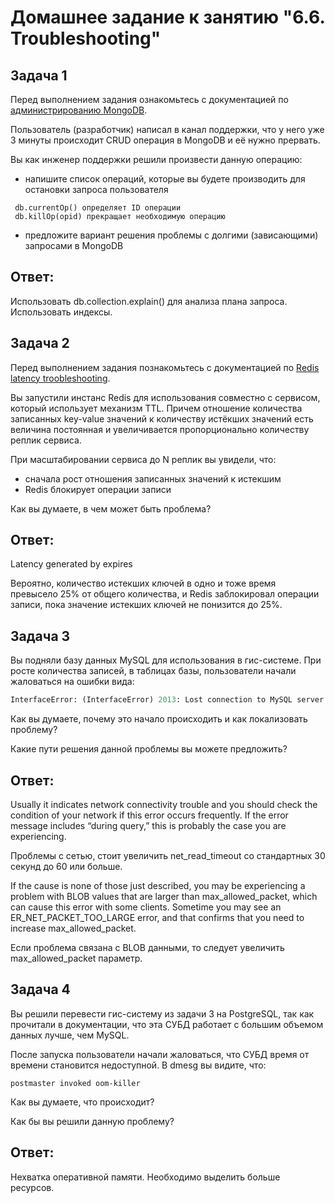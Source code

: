 # Домашнее задание к занятию "6.6. Troubleshooting"

## Задача 1

Перед выполнением задания ознакомьтесь с документацией по [администрированию MongoDB](https://docs.mongodb.com/manual/administration/).

Пользователь (разработчик) написал в канал поддержки, что у него уже 3 минуты происходит CRUD операция в MongoDB и её 
нужно прервать. 

Вы как инженер поддержки решили произвести данную операцию:
- напишите список операций, которые вы будете производить для остановки запроса пользователя
```
 db.currentOp() определяет ID операции
 db.killOp(opid) прекращает необходимую операцию
```
- предложите вариант решения проблемы с долгими (зависающими) запросами в MongoDB

## Ответ:

Использовать db.collection.explain() для анализа плана запроса. Использовать индексы.


## Задача 2

Перед выполнением задания познакомьтесь с документацией по [Redis latency troobleshooting](https://redis.io/topics/latency).

Вы запустили инстанс Redis для использования совместно с сервисом, который использует механизм TTL. 
Причем отношение количества записанных key-value значений к количеству истёкших значений есть величина постоянная и
увеличивается пропорционально количеству реплик сервиса. 

При масштабировании сервиса до N реплик вы увидели, что:
- сначала рост отношения записанных значений к истекшим
- Redis блокирует операции записи

Как вы думаете, в чем может быть проблема?

## Ответ:

Latency generated by expires

Вероятно, количество истекших ключей в одно и тоже время превысело 25% от общего количества, и Redis заблокировал операции записи, пока значение истекших ключей не понизится до 25%. 

 
## Задача 3

Вы подняли базу данных MySQL для использования в гис-системе. При росте количества записей, в таблицах базы,
пользователи начали жаловаться на ошибки вида:
```python
InterfaceError: (InterfaceError) 2013: Lost connection to MySQL server during query u'SELECT..... '
```

Как вы думаете, почему это начало происходить и как локализовать проблему?

Какие пути решения данной проблемы вы можете предложить?

## Ответ:
Usually it indicates network connectivity trouble and you should check the condition of your network if this error occurs frequently. If the error message includes “during query,” this is probably the case you are experiencing.

Проблемы с сетью, стоит увеличить net_read_timeout со стандартных 30 секунд до 60 или больше.

If the cause is none of those just described, you may be experiencing a problem with BLOB values that are larger than max_allowed_packet, which can cause this error with some clients. Sometime you may see an ER_NET_PACKET_TOO_LARGE error, and that confirms that you need to increase max_allowed_packet.

Если проблема связана с BLOB данными, то следует увеличить max_allowed_packet параметр.


## Задача 4


Вы решили перевести гис-систему из задачи 3 на PostgreSQL, так как прочитали в документации, что эта СУБД работает с 
большим объемом данных лучше, чем MySQL.

После запуска пользователи начали жаловаться, что СУБД время от времени становится недоступной. В dmesg вы видите, что:

`postmaster invoked oom-killer`

Как вы думаете, что происходит?

Как бы вы решили данную проблему?

## Ответ:

Нехватка оперативной памяти. Необходимо выделить больше ресурсов. 

